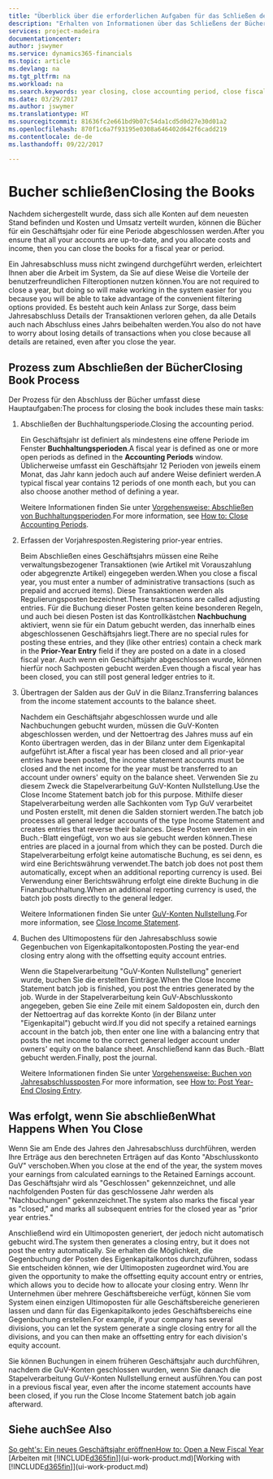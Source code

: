 ```yaml
---
title: "Überblick über die erforderlichen Aufgaben für das Schließen der Bücher| Microsoft Docs"
description: "Erhalten von Informationen über das Schließens der Bücher für ein Geschäftsjahr oder für eine Periode, und was passiert, nachdem Sie das Jahr abgeschloßen haben."
services: project-madeira
documentationcenter: 
author: jswymer
ms.service: dynamics365-financials
ms.topic: article
ms.devlang: na
ms.tgt_pltfrm: na
ms.workload: na
ms.search.keywords: year closing, close accounting period, close fiscal year, bank account detailed trial balance
ms.date: 03/29/2017
ms.author: jswymer
ms.translationtype: HT
ms.sourcegitcommit: 81636fc2e661bd9b07c54da1cd5d0d27e30d01a2
ms.openlocfilehash: 870f1c6a7f93195e0308a646402d642f6cadd219
ms.contentlocale: de-de
ms.lasthandoff: 09/22/2017

---
```

# <a name="closing-the-books"></a><span data-ttu-id="5a3b7-103">Bucher schließen</span><span class="sxs-lookup"><span data-stu-id="5a3b7-103">Closing the Books</span></span>
<span data-ttu-id="5a3b7-104">Nachdem sichergestellt wurde, dass sich alle Konten auf dem neuesten Stand befinden und Kosten und Umsatz verteilt wurden, können die Bücher für ein Geschäftsjahr oder für eine Periode abgeschlossen werden.</span><span class="sxs-lookup"><span data-stu-id="5a3b7-104">After you ensure that all your accounts are up-to-date, and you allocate costs and income, then you can close the books for a fiscal year or period.</span></span>

<span data-ttu-id="5a3b7-105">Ein Jahresabschluss muss nicht zwingend durchgeführt werden, erleichtert Ihnen aber die Arbeit im System, da Sie auf diese Weise die Vorteile der benutzerfreundlichen Filteroptionen nutzen können.</span><span class="sxs-lookup"><span data-stu-id="5a3b7-105">You are not required to close a year, but doing so will make working in the system easier for you because you will be able to take advantage of the convenient filtering options provided.</span></span> <span data-ttu-id="5a3b7-106">Es besteht auch kein Anlass zur Sorge, dass beim Jahresabschluss Details der Transaktionen verloren gehen, da alle Details auch nach Abschluss eines Jahrs beibehalten werden.</span><span class="sxs-lookup"><span data-stu-id="5a3b7-106">You also do not have to worry about losing details of transactions when you close because all details are retained, even after you close the year.</span></span>

## <a name="closing-book-process"></a><span data-ttu-id="5a3b7-107">Prozess zum Abschließen der Bücher</span><span class="sxs-lookup"><span data-stu-id="5a3b7-107">Closing Book Process</span></span>
<span data-ttu-id="5a3b7-108">Der Prozess für den Abschluss der Bücher umfasst diese Hauptaufgaben:</span><span class="sxs-lookup"><span data-stu-id="5a3b7-108">The process for closing the book includes these main tasks:</span></span>

1. <span data-ttu-id="5a3b7-109">Abschließen der Buchhaltungsperiode.</span><span class="sxs-lookup"><span data-stu-id="5a3b7-109">Closing the accounting period.</span></span>

    <span data-ttu-id="5a3b7-110">Ein Geschäftsjahr ist definiert als mindestens eine offene Periode im Fenster **Buchhaltungsperioden**.</span><span class="sxs-lookup"><span data-stu-id="5a3b7-110">A fiscal year is defined as one or more open periods as defined in the **Accounting Periods** window.</span></span> <span data-ttu-id="5a3b7-111">Üblicherweise umfasst ein Geschäftsjahr 12 Perioden von jeweils einem Monat, das Jahr kann jedoch auch auf andere Weise definiert werden.</span><span class="sxs-lookup"><span data-stu-id="5a3b7-111">A typical fiscal year contains 12 periods of one month each, but you can also choose another method of defining a year.</span></span>

    <span data-ttu-id="5a3b7-112">Weitere Informationen finden Sie unter [Vorgehensweise: Abschließen von Buchhaltungsperioden](year-close-account-periods.md).</span><span class="sxs-lookup"><span data-stu-id="5a3b7-112">For more information, see [How to: Close Accounting Periods](year-close-account-periods.md).</span></span>
2. <span data-ttu-id="5a3b7-113">Erfassen der Vorjahresposten.</span><span class="sxs-lookup"><span data-stu-id="5a3b7-113">Registering prior-year entries.</span></span>

    <span data-ttu-id="5a3b7-114">Beim Abschließen eines Geschäftsjahrs müssen eine Reihe verwaltungsbezogener Transaktionen (wie Artikel mit Vorauszahlung oder abgegrenzte Artikel) eingegeben werden.</span><span class="sxs-lookup"><span data-stu-id="5a3b7-114">When you close a fiscal year, you must enter a number of administrative transactions (such as prepaid and accrued items).</span></span> <span data-ttu-id="5a3b7-115">Diese Transaktionen werden als Regulierungsposten bezeichnet.</span><span class="sxs-lookup"><span data-stu-id="5a3b7-115">These transactions are called adjusting entries.</span></span> <span data-ttu-id="5a3b7-116">Für die Buchung dieser Posten gelten keine besonderen Regeln, und auch bei diesen Posten ist das Kontrollkästchen **Nachbuchung** aktiviert, wenn sie für ein Datum gebucht werden, das innerhalb eines abgeschlossenen Geschäftsjahrs liegt.</span><span class="sxs-lookup"><span data-stu-id="5a3b7-116">There are no special rules for posting these entries, and they (like other entries) contain a check mark in the **Prior-Year Entry** field if they are posted on a date in a closed fiscal year.</span></span> <span data-ttu-id="5a3b7-117">Auch wenn ein Geschäftsjahr abgeschlossen wurde, können hierfür noch Sachposten gebucht werden.</span><span class="sxs-lookup"><span data-stu-id="5a3b7-117">Even though a fiscal year has been closed, you can still post general ledger entries to it.</span></span>
3. <span data-ttu-id="5a3b7-118">Übertragen der Salden aus der GuV in die Bilanz.</span><span class="sxs-lookup"><span data-stu-id="5a3b7-118">Transferring balances from the income statement accounts to the balance sheet.</span></span>

    <span data-ttu-id="5a3b7-119">Nachdem ein Geschäftsjahr abgeschlossen wurde und alle Nachbuchungen gebucht wurden, müssen die GuV-Konten abgeschlossen werden, und der Nettoertrag des Jahres muss auf ein Konto übertragen werden, das in der Bilanz unter dem Eigenkapital aufgeführt ist.</span><span class="sxs-lookup"><span data-stu-id="5a3b7-119">After a fiscal year has been closed and all prior-year entries have been posted, the income statement accounts must be closed and the net income for the year must be transferred to an account under owners' equity on the balance sheet.</span></span> <span data-ttu-id="5a3b7-120">Verwenden Sie zu diesem Zweck die Stapelverarbeitung GuV-Konten Nullstellung.</span><span class="sxs-lookup"><span data-stu-id="5a3b7-120">Use the Close Income Statement batch job for this purpose.</span></span> <span data-ttu-id="5a3b7-121">Mithilfe dieser Stapelverarbeitung werden alle Sachkonten vom Typ GuV verarbeitet und Posten erstellt, mit denen die Salden storniert werden.</span><span class="sxs-lookup"><span data-stu-id="5a3b7-121">The batch job processes all general ledger accounts of the type Income Statement and creates entries that reverse their balances.</span></span> <span data-ttu-id="5a3b7-122">Diese Posten werden in ein Buch.-Blatt eingefügt, von wo aus sie gebucht werden können.</span><span class="sxs-lookup"><span data-stu-id="5a3b7-122">These entries are placed in a journal from which they can be posted.</span></span> <span data-ttu-id="5a3b7-123">Durch die Stapelverarbeitung erfolgt keine automatische Buchung, es sei denn, es wird eine Berichtswährung verwendet.</span><span class="sxs-lookup"><span data-stu-id="5a3b7-123">The batch job does not post them automatically, except when an additional reporting currency is used.</span></span> <span data-ttu-id="5a3b7-124">Bei Verwendung einer Berichtswährung erfolgt eine direkte Buchung in die Finanzbuchhaltung.</span><span class="sxs-lookup"><span data-stu-id="5a3b7-124">When an additional reporting currency is used, the batch job posts directly to the general ledger.</span></span>

    <span data-ttu-id="5a3b7-125">Weitere Informationen finden Sie unter [GuV-Konten Nullstellung](year-close-income-statement.md).</span><span class="sxs-lookup"><span data-stu-id="5a3b7-125">For more information, see [Close Income Statement](year-close-income-statement.md).</span></span>
4. <span data-ttu-id="5a3b7-126">Buchen des Ultimopostens für den Jahresabschluss sowie Gegenbuchen von Eigenkapitalkontoposten.</span><span class="sxs-lookup"><span data-stu-id="5a3b7-126">Posting the year-end closing entry along with the offsetting equity account entries.</span></span>

    <span data-ttu-id="5a3b7-127">Wenn die Stapelverarbeitung "GuV-Konten Nullstellung" generiert wurde, buchen Sie die erstellten Einträge.</span><span class="sxs-lookup"><span data-stu-id="5a3b7-127">When the Close Income Statement batch job is finished, you post the entries generated by the job.</span></span> <span data-ttu-id="5a3b7-128">Wurde in der Stapelverarbeitung kein GuV-Abschlusskonto angegeben, geben Sie eine Zeile mit einem Saldoposten ein, durch den der Nettoertrag auf das korrekte Konto (in der Bilanz unter "Eigenkapital") gebucht wird.</span><span class="sxs-lookup"><span data-stu-id="5a3b7-128">If you did not specify a retained earnings account in the batch job, then enter one line with a balancing entry that posts the net income to the correct general ledger account under owners' equity on the balance sheet.</span></span> <span data-ttu-id="5a3b7-129">Anschließend kann das Buch.-Blatt gebucht werden.</span><span class="sxs-lookup"><span data-stu-id="5a3b7-129">Finally, post the journal.</span></span>

    <span data-ttu-id="5a3b7-130">Weitere Informationen finden Sie unter [Vorgehensweise: Buchen von Jahresabschlussposten](year-how-post-year-end-close-entry.md).</span><span class="sxs-lookup"><span data-stu-id="5a3b7-130">For more information, see [How to: Post Year-End Closing Entry](year-how-post-year-end-close-entry.md).</span></span>

## <a name="what-happens-when-you-close"></a><span data-ttu-id="5a3b7-131">Was erfolgt, wenn Sie abschließen</span><span class="sxs-lookup"><span data-stu-id="5a3b7-131">What Happens When You Close</span></span>
<span data-ttu-id="5a3b7-132">Wenn Sie am Ende des Jahres den Jahresabschluss durchführen, werden Ihre Erträge aus den berechneten Erträgen auf das Konto "Abschlusskonto GuV" verschoben.</span><span class="sxs-lookup"><span data-stu-id="5a3b7-132">When you close at the end of the year, the system moves your earnings from calculated earnings to the Retained Earnings account.</span></span> <span data-ttu-id="5a3b7-133">Das Geschäftsjahr wird als "Geschlossen" gekennzeichnet, und alle nachfolgenden Posten für das geschlossene Jahr werden als "Nachbuchungen" gekennzeichnet.</span><span class="sxs-lookup"><span data-stu-id="5a3b7-133">The system also marks the fiscal year as "closed," and marks all subsequent entries for the closed year as "prior year entries."</span></span>

<span data-ttu-id="5a3b7-134">Anschließend wird ein Ultimoposten generiert, der jedoch nicht automatisch gebucht wird.</span><span class="sxs-lookup"><span data-stu-id="5a3b7-134">The system then generates a closing entry, but it does not post the entry automatically.</span></span> <span data-ttu-id="5a3b7-135">Sie erhalten die Möglichkeit, die Gegenbuchung der Posten des Eigenkapitalkontos durchzuführen, sodass Sie entscheiden können, wie der Ultimoposten zugeordnet wird.</span><span class="sxs-lookup"><span data-stu-id="5a3b7-135">You are given the opportunity to make the offsetting equity account entry or entries, which allows you to decide how to allocate your closing entry.</span></span> <span data-ttu-id="5a3b7-136">Wenn Ihr Unternehmen über mehrere Geschäftsbereiche verfügt, können Sie vom System einen einzigen Ultimoposten für alle Geschäftsbereiche generieren lassen und dann für das Eigenkapitalkonto jedes Geschäftsbereichs eine Gegenbuchung erstellen.</span><span class="sxs-lookup"><span data-stu-id="5a3b7-136">For example, if your company has several divisions, you can let the system generate a single closing entry for all the divisions, and you can then make an offsetting entry for each division's equity account.</span></span>

<span data-ttu-id="5a3b7-137">Sie können Buchungen in einem früheren Geschäftsjahr auch durchführen, nachdem die GuV-Konten geschlossen wurden, wenn Sie danach die Stapelverarbeitung GuV-Konten Nullstellung erneut ausführen.</span><span class="sxs-lookup"><span data-stu-id="5a3b7-137">You can post in a previous fiscal year, even after the income statement accounts have been closed, if you run the Close Income Statement batch job again afterward.</span></span>

## <a name="see-also"></a><span data-ttu-id="5a3b7-138">Siehe auch</span><span class="sxs-lookup"><span data-stu-id="5a3b7-138">See Also</span></span>
[<span data-ttu-id="5a3b7-139">So geht's: Ein neues Geschäftsjahr eröffnen</span><span class="sxs-lookup"><span data-stu-id="5a3b7-139">How to: Open a New Fiscal Year</span></span>](finance-how-open-new-fiscal-year.md)  
<span data-ttu-id="5a3b7-140">[Arbeiten mit [!INCLUDE[d365fin](includes/d365fin_md.md)]](ui-work-product.md)</span><span class="sxs-lookup"><span data-stu-id="5a3b7-140">[Working with [!INCLUDE[d365fin](includes/d365fin_md.md)]](ui-work-product.md)</span></span>

